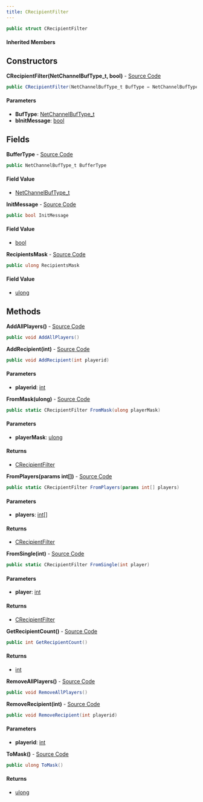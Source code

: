 ```yaml
---
title: CRecipientFilter
---
```


```csharp
public struct CRecipientFilter
```

#### Inherited Members

## Constructors

**CRecipientFilter(NetChannelBufType_t, bool)** - [Source Code](https://github.com/swiftly-solution/swiftlys2/blob/master/managed/src/SwiftlyS2.Shared/Natives/Structs/CRecipientFilter.cs#L21)

```csharp
public CRecipientFilter(NetChannelBufType_t BufType = NetChannelBufType_t.BUF_RELIABLE, bool bInitMessage = false)
```

#### Parameters

- **BufType**: [NetChannelBufType_t](/docs/api/shared/natives/netchannelbuftype_t)
- **bInitMessage**: [bool](https://learn.microsoft.com/dotnet/api/system.boolean)

## Fields

**BufferType** - [Source Code](https://github.com/swiftly-solution/swiftlys2/blob/master/managed/src/SwiftlyS2.Shared/Natives/Structs/CRecipientFilter.cs#L18)

```csharp
public NetChannelBufType_t BufferType
```

#### Field Value

- [NetChannelBufType_t](/docs/api/shared/natives/netchannelbuftype_t)

**InitMessage** - [Source Code](https://github.com/swiftly-solution/swiftlys2/blob/master/managed/src/SwiftlyS2.Shared/Natives/Structs/CRecipientFilter.cs#L19)

```csharp
public bool InitMessage
```

#### Field Value

- [bool](https://learn.microsoft.com/dotnet/api/system.boolean)

**RecipientsMask** - [Source Code](https://github.com/swiftly-solution/swiftlys2/blob/master/managed/src/SwiftlyS2.Shared/Natives/Structs/CRecipientFilter.cs#L17)

```csharp
public ulong RecipientsMask
```

#### Field Value

- [ulong](https://learn.microsoft.com/dotnet/api/system.uint64)

## Methods

**AddAllPlayers()** - [Source Code](https://github.com/swiftly-solution/swiftlys2/blob/master/managed/src/SwiftlyS2.Shared/Natives/Structs/CRecipientFilter.cs#L57)

```csharp
public void AddAllPlayers()
```

**AddRecipient(int)** - [Source Code](https://github.com/swiftly-solution/swiftlys2/blob/master/managed/src/SwiftlyS2.Shared/Natives/Structs/CRecipientFilter.cs#L68)

```csharp
public void AddRecipient(int playerid)
```

#### Parameters

- **playerid**: [int](https://learn.microsoft.com/dotnet/api/system.int32)

**FromMask(ulong)** - [Source Code](https://github.com/swiftly-solution/swiftlys2/blob/master/managed/src/SwiftlyS2.Shared/Natives/Structs/CRecipientFilter.cs#L29)

```csharp
public static CRecipientFilter FromMask(ulong playerMask)
```

#### Parameters

- **playerMask**: [ulong](https://learn.microsoft.com/dotnet/api/system.uint64)

#### Returns

- [CRecipientFilter](/docs/api/shared/natives/crecipientfilter)

**FromPlayers(params int[])** - [Source Code](https://github.com/swiftly-solution/swiftlys2/blob/master/managed/src/SwiftlyS2.Shared/Natives/Structs/CRecipientFilter.cs#L36)

```csharp
public static CRecipientFilter FromPlayers(params int[] players)
```

#### Parameters

- **players**: [int](https://learn.microsoft.com/dotnet/api/system.int32)[]

#### Returns

- [CRecipientFilter](/docs/api/shared/natives/crecipientfilter)

**FromSingle(int)** - [Source Code](https://github.com/swiftly-solution/swiftlys2/blob/master/managed/src/SwiftlyS2.Shared/Natives/Structs/CRecipientFilter.cs#L45)

```csharp
public static CRecipientFilter FromSingle(int player)
```

#### Parameters

- **player**: [int](https://learn.microsoft.com/dotnet/api/system.int32)

#### Returns

- [CRecipientFilter](/docs/api/shared/natives/crecipientfilter)

**GetRecipientCount()** - [Source Code](https://github.com/swiftly-solution/swiftlys2/blob/master/managed/src/SwiftlyS2.Shared/Natives/Structs/CRecipientFilter.cs#L82)

```csharp
public int GetRecipientCount()
```

#### Returns

- [int](https://learn.microsoft.com/dotnet/api/system.int32)

**RemoveAllPlayers()** - [Source Code](https://github.com/swiftly-solution/swiftlys2/blob/master/managed/src/SwiftlyS2.Shared/Natives/Structs/CRecipientFilter.cs#L63)

```csharp
public void RemoveAllPlayers()
```

**RemoveRecipient(int)** - [Source Code](https://github.com/swiftly-solution/swiftlys2/blob/master/managed/src/SwiftlyS2.Shared/Natives/Structs/CRecipientFilter.cs#L75)

```csharp
public void RemoveRecipient(int playerid)
```

#### Parameters

- **playerid**: [int](https://learn.microsoft.com/dotnet/api/system.int32)

**ToMask()** - [Source Code](https://github.com/swiftly-solution/swiftlys2/blob/master/managed/src/SwiftlyS2.Shared/Natives/Structs/CRecipientFilter.cs#L52)

```csharp
public ulong ToMask()
```

#### Returns

- [ulong](https://learn.microsoft.com/dotnet/api/system.uint64)


